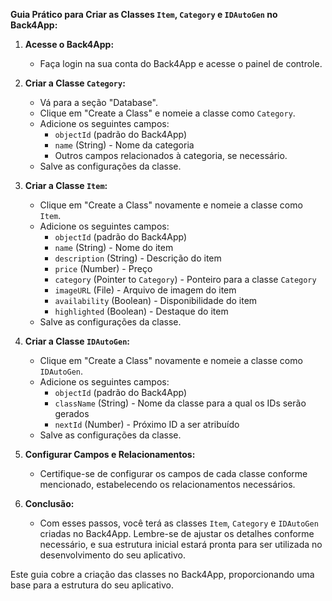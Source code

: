 **Guia Prático para Criar as Classes `Item`, `Category` e `IDAutoGen` no Back4App:**

1. **Acesse o Back4App:**
   - Faça login na sua conta do Back4App e acesse o painel de controle.

2. **Criar a Classe `Category`:**
   - Vá para a seção "Database".
   - Clique em "Create a Class" e nomeie a classe como `Category`.
   - Adicione os seguintes campos:
     - `objectId` (padrão do Back4App)
     - `name` (String) - Nome da categoria
     - Outros campos relacionados à categoria, se necessário.
   - Salve as configurações da classe.

3. **Criar a Classe `Item`:**
   - Clique em "Create a Class" novamente e nomeie a classe como `Item`.
   - Adicione os seguintes campos:
     - `objectId` (padrão do Back4App)
     - `name` (String) - Nome do item
     - `description` (String) - Descrição do item
     - `price` (Number) - Preço
     - `category` (Pointer to `Category`) - Ponteiro para a classe `Category`
     - `imageURL` (File) - Arquivo de imagem do item
     - `availability` (Boolean) - Disponibilidade do item
     - `highlighted` (Boolean) - Destaque do item
   - Salve as configurações da classe.

4. **Criar a Classe `IDAutoGen`:**
   - Clique em "Create a Class" novamente e nomeie a classe como `IDAutoGen`.
   - Adicione os seguintes campos:
     - `objectId` (padrão do Back4App)
     - `className` (String) - Nome da classe para a qual os IDs serão gerados
     - `nextId` (Number) - Próximo ID a ser atribuído
   - Salve as configurações da classe.

5. **Configurar Campos e Relacionamentos:**
   - Certifique-se de configurar os campos de cada classe conforme mencionado, estabelecendo os relacionamentos necessários.

6. **Conclusão:**
   - Com esses passos, você terá as classes `Item`, `Category` e `IDAutoGen` criadas no Back4App. Lembre-se de ajustar os detalhes conforme necessário, e sua estrutura inicial estará pronta para ser utilizada no desenvolvimento do seu aplicativo.

Este guia cobre a criação das classes no Back4App, proporcionando uma base para a estrutura do seu aplicativo.

